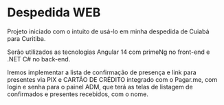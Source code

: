 # Despedida WEB
Projeto iniciado com o intuito de usá-lo em minha despedida de Cuiabá para Curitiba.

Serão utilizados as tecnologias Angular 14 com primeNg no front-end e .NET C# no back-end.

Iremos implementar a lista de confirmação de presença e link para presentes via PIX e CARTÃO DE CRÉDITO integrado com o Pagar.me, com login e senha para o painel ADM, que terá as telas de listagem de confirmados e presentes recebidos, com o nome.
